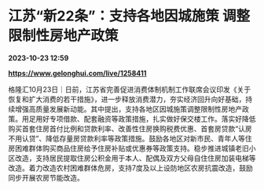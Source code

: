 # 江苏“新22条”：支持各地因城施策 调整限制性房地产政策

**2023-10-23 12:59**

**https://www.gelonghui.com/live/1258411**

格隆汇10月23日｜日前，江苏省完善促进消费体制机制工作联席会议印发《关于恢复和扩大消费的若干措施》，进一步释放消费潜力，夯实经济回升向好基础，持续增强高质量发展新动能。其中提出，支持各地区因城施策调整限制性房地产政策。用足用好专项借款、配套融资等政策措施，扎实做好保交楼工作。落实好降低购买首套住房首付比例和贷款利率、改善性住房换购税费优惠、首套房贷款“认房不用认贷”、降低存量房贷款利率等政策措施。鼓励各地区对新市民、青年人等住房困难群体购买商品住房给予住房补贴或优惠券等政策支持。稳步推进城镇老旧小区改造，支持居民提取住房公积金用于本人、配偶及双方父母自住住房加装电梯等改造。着力改造农村困难群体危房，支持7度及以上设防地区农房抗震改造，鼓励同步开展农房节能改造。